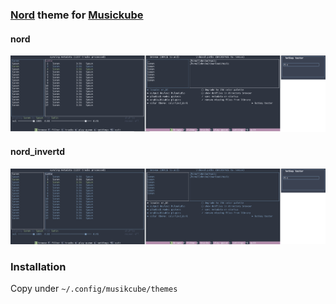 ### [Nord](https://www.nordtheme.com) theme for [Musickube](https://github.com/clangen/musikcube)

#### nord
![nord](docs/nord.png)
#### nord_invertd
![nord_inverted](docs/nord_inverted.png)


### Installation
Copy under ``` ~/.config/musikcube/themes ```
